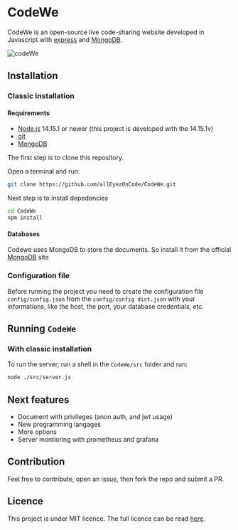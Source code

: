 # CodeWe

CodeWe is an open-source live code-sharing website developed in Javascript with [express](https://expressjs.com/) and [MongoDB](https://www.mongodb.com/).

![codeWe](https://github.com/allEyezOnCode/CodeWe/blob/master/imgs/ex.gif?raw=True "codeWe - exemple")

## Installation

### Classic installation

#### Requirements

* [Node.js](https://nodejs.org/en/download/) 14.15.1 or newer (this project is developed with the 14.15.1v)
* [git](https://git-scm.com/downloads)
* [MongoDB](https://www.mongodb.com/)

The first step is to clone this repository.

Open a terminal and run:

```bash
git clone https://github.com/allEyezOnCode/CodeWe.git
```

Next step is to install depedencies

```bash
cd CodeWe
npm install
```

#### Databases

Codewe uses MongoDB to store the documents. So install it from the official [MongoDB](https://www.mongodb.com/) site

### Configuration file

Before running the project you need to create the configuration file `config/config.json` from the `config/config dist.json` with your informations, like the host, the port, your database credentials, etc.

## Running `CodeWe`

### With classic installation

To run the server, run a shell in the `CodeWe/src` folder and run:

```bash
node ./src/server.js
```

## Next features

* Document with privileges (anon auth, and jwt usage)
* New programming langages
* More options
* Server montioring with prometheus and grafana

## Contribution

Feel free to contribute, open an issue, then fork the repo and submit a PR.

## Licence

This project is under MIT licence. The full licence can be read [here](https://github.com/allEyezOnCode/CodeWe).

